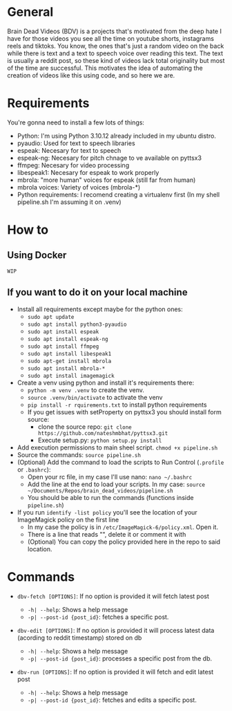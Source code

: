 # General
Brain Dead Videos (BDV) is a projects that's motivated from the deep hate I have for those videos you see all the time on youtube shorts, instagrams reels and tiktoks.
You know, the ones that's just a random video on the back while there is text and a text to speech voice over reading this text.
The text is usually a reddit post, so these kind of videos lack total originality but most of the time are successful.
This motivates the idea of automating the creation of videos like this using code, and so here we are.

# Requirements
You're gonna need to install a few lots of things:
- Python: I'm using Python 3.10.12 already included in my ubuntu distro.
- pyaudio: Used for text to speech libraries
- espeak: Necesary for text to speech
- espeak-ng: Necesary for pitch chnage to ve available on pyttsx3
- ffmpeg: Necesary for video processing
- libespeak1: Necesary for espeak to work properly
- mbrola: "more human" voices for espeak (still far from human)
- mbrola voices: Variety of voices (mbrola-*)
- Python requirements: I recomend creating a virtualenv first (In my shell pipeline.sh I'm assuming it on .venv)

# How to
## Using Docker
    WIP
## If you want to do it on your local machine
- Install all requirements except maybe for the python ones:
    - `sudo apt update`
    - `sudo apt install python3-pyaudio`
    - `sudo apt install espeak`
    - `sudo apt install espeak-ng`
    - `sudo apt install ffmpeg`
    - `sudo apt install libespeak1`
    - `sudo apt-get install mbrola`
    - `sudo apt install mbrola-*`
    - `sudo apt install imagemagick`
- Create a venv using python and install it's requirements there:
    - `python -m venv .venv` to create the venv.
    - `source .venv/bin/activate` to activate the venv
    - `pip install -r rquirements.txt` to install python requirements
    - If you get issues with setProperty on pyttsx3 you should install form source:
        - clone the source repo: `git clone https://github.com/nateshmbhat/pyttsx3.git`
        - Execute setup.py: `python setup.py install`
- Add execution permissions to main sheel script. `chmod +x pipeline.sh`
- Source the commands: `source pipeline.sh`
- (Optional) Add the command to load the scripts to Run Control (`.profile` or `.bashrc`):
    - Open your rc file, in my case I'll use nano: `nano ~/.bashrc`
    - Add the line at the end to load your scripts. In my case: `source ~/Documents/Repos/brain_dead_videos/pipeline.sh`
    - You should be able to run the commands (functions inside `pipeline.sh`)
- If you run `identify -list policy` you'll see the location of your ImageMagick policy on the first line
    - In my case the policy is in `/etc/ImageMagick-6/policy.xml`. Open it.
    - There is a line that reads "<policy domain="path" rights="none" pattern="@*" />", delete it or comment it with <!-- line -->
    - (Optional) You can copy the policy provided here in the repo to said location.

# Commands
- `dbv-fetch [OPTIONS]`:
If no option is provided it will fetch latest post
    - `-h| --help`: Shows a help message
    - `-p| --post-id {post_id}`: fetches a specific post.

- `dbv-edit [OPTIONS]`:
If no option is provided it will process latest data (acording to reddit timestamp) stored on db
    - `-h| --help`: Shows a help message
    - `-p| --post-id {post_id}`: processes a specific post from the db.

- `dbv-run [OPTIONS]`:
If no option is provided it will fetch and edit latest post
    - `-h| --help`: Shows a help message
    - `-p| --post-id {post_id}`: fetches and edits a specific post.